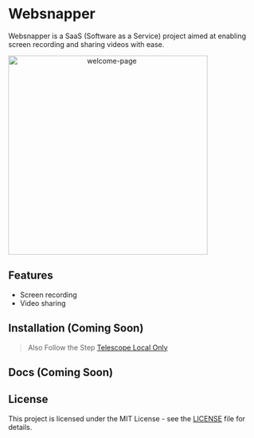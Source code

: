 # Websnapper
Websnapper is a SaaS (Software as a Service) project aimed at enabling screen recording and sharing videos with ease.


<div align="center" style="display:flex; gap: 1rem;">
    <img src="https://github.com/AmolKumarGupta/Websnapper/assets/88397611/37efe3f7-4f67-4797-a7c3-c0206a6d7f16" alt="welcome-page" width="400" >
</div>


## Features
- Screen recording
- Video sharing

## Installation (Coming Soon)

> Also Follow the Step [Telescope Local Only](https://laravel.com/docs/10.x/telescope#local-only-installation)

## Docs (Coming Soon)

## License
This project is licensed under the MIT License - see the [LICENSE](LICENSE.md ) file for details.


